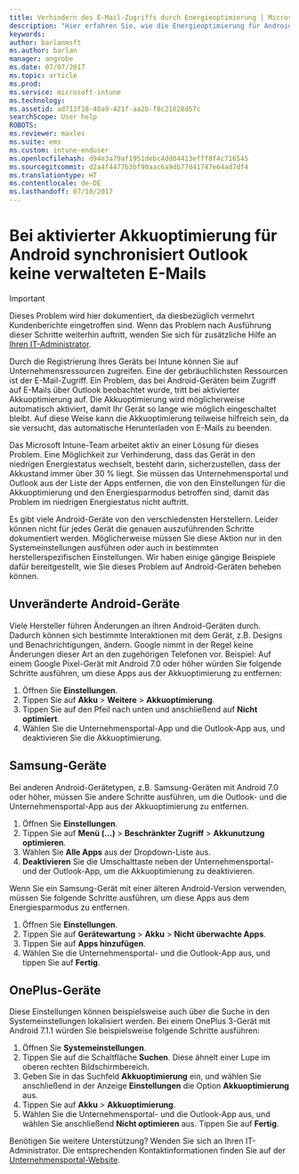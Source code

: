 ```yaml
---
title: Verhindern des E-Mail-Zugriffs durch Energieoptimierung | Microsoft-Dokumentation
description: "Hier erfahren Sie, wie die Energieoptimierung für Android ausgeschaltet wird, um sicherzustellen, dass Sie Ihre E-Mail erhalten."
keywords: 
author: barlanmsft
ms.author: barlan
manager: angrobe
ms.date: 07/07/2017
ms.topic: article
ms.prod: 
ms.service: microsoft-intune
ms.technology: 
ms.assetid: ad713f18-40a9-421f-aa2b-f8c21028d57c
searchScope: User help
ROBOTS: 
ms.reviewer: maxles
ms.suite: ems
ms.custom: intune-enduser
ms.openlocfilehash: d94e3a79af1951debc4dd04413efff8f4c716545
ms.sourcegitcommit: d2a4f4477b3bf90aac6a9db77d41747e64ad7df4
ms.translationtype: HT
ms.contentlocale: de-DE
ms.lasthandoff: 07/10/2017
---
```

# <a name="outlook-wont-sync-managed-email-when-battery-optimization-for-android-is-turned-on"></a>Bei aktivierter Akkuoptimierung für Android synchronisiert Outlook keine verwalteten E-Mails

> [!IMPORTANT]
> Dieses Problem wird hier dokumentiert, da diesbezüglich vermehrt Kundenberichte eingetroffen sind. Wenn das Problem nach Ausführung dieser Schritte weiterhin auftritt, wenden Sie sich für zusätzliche Hilfe an [Ihren IT-Administrator](https://portal.manage.microsoft.com).

Durch die Registrierung Ihres Geräts bei Intune können Sie auf Unternehmensressourcen zugreifen. Eine der gebräuchlichsten Ressourcen ist der E-Mail-Zugriff. Ein Problem, das bei Android-Geräten beim Zugriff auf E-Mails über Outlook beobachtet wurde, tritt bei aktivierter Akkuoptimierung auf. Die Akkuoptimierung wird möglicherweise automatisch aktiviert, damit Ihr Gerät so lange wie möglich eingeschaltet bleibt. Auf diese Weise kann die Akkuoptimierung teilweise hilfreich sein, da sie versucht, das automatische Herunterladen von E-Mails zu beenden.

Das Microsoft Intune-Team arbeitet aktiv an einer Lösung für dieses Problem. Eine Möglichkeit zur Verhinderung, dass das Gerät in den niedrigen Energiestatus wechselt, besteht darin, sicherzustellen, dass der Akkustand immer über 30 % liegt. Sie müssen das Unternehmensportal und Outlook aus der Liste der Apps entfernen, die von den Einstellungen für die Akkuoptimierung und den Energiesparmodus betroffen sind, damit das Problem im niedrigen Energiestatus nicht auftritt.

Es gibt viele Android-Geräte von den verschiedensten Herstellern. Leider können nicht für jedes Gerät die genauen auszuführenden Schritte dokumentiert werden. Möglicherweise müssen Sie diese Aktion nur in den Systemeinstellungen ausführen oder auch in bestimmten herstellerspezifischen Einstellungen. Wir haben einige gängige Beispiele dafür bereitgestellt, wie Sie dieses Problem auf Android-Geräten beheben können.

## <a name="unmodified-android-devices"></a>Unveränderte Android-Geräte

Viele Hersteller führen Änderungen an ihren Android-Geräten durch. Dadurch können sich bestimmte Interaktionen mit dem Gerät, z.B. Designs und Benachrichtigungen, ändern. Google nimmt in der Regel keine Änderungen dieser Art an den zugehörigen Telefonen vor. Beispiel: Auf einem Google Pixel-Gerät mit Android 7.0 oder höher würden Sie folgende Schritte ausführen, um diese Apps aus der Akkuoptimierung zu entfernen:

1. Öffnen Sie **Einstellungen**.
2. Tippen Sie auf **Akku** > **Weitere** > **Akkuoptimierung**.
3. Tippen Sie auf den Pfeil nach unten und anschließend auf **Nicht optimiert**.
4. Wählen Sie die Unternehmensportal-App und die Outlook-App aus, und deaktivieren Sie die Akkuoptimierung.

## <a name="samsung-devices"></a>Samsung-Geräte

Bei anderen Android-Gerätetypen, z.B. Samsung-Geräten mit Android 7.0 oder höher, müssen Sie andere Schritte ausführen, um die Outlook- und die Unternehmensportal-App aus der Akkuoptimierung zu entfernen.

1. Öffnen Sie **Einstellungen**.
2. Tippen Sie auf **Menü (...)** > **Beschränkter Zugriff** > **Akkunutzung optimieren**.
3. Wählen Sie **Alle Apps** aus der Dropdown-Liste aus.
4. **Deaktivieren** Sie die Umschalttaste neben der Unternehmensportal- und der Outlook-App, um die Akkuoptimierung zu deaktivieren.

Wenn Sie ein Samsung-Gerät mit einer älteren Android-Version verwenden, müssen Sie folgende Schritte ausführen, um diese Apps aus dem Energiesparmodus zu entfernen.

1. Öffnen Sie **Einstellungen**.
2. Tippen Sie auf **Gerätewartung** > **Akku** > **Nicht überwachte Apps**.
3. Tippen Sie auf **Apps hinzufügen**.
4. Wählen Sie die Unternehmensportal- und die Outlook-App aus, und tippen Sie auf **Fertig**.

## <a name="oneplus-devices"></a>OnePlus-Geräte

Diese Einstellungen können beispielsweise auch über die Suche in den Systemeinstellungen lokalisiert werden. Bei einem OnePlus 3-Gerät mit Android 7.1.1 würden Sie beispielsweise folgende Schritte ausführen: 

1. Öffnen Sie **Systemeinstellungen**. 
2. Tippen Sie auf die Schaltfläche **Suchen**. Diese ähnelt einer Lupe im oberen rechten Bildschirmbereich. 
3. Geben Sie in das Suchfeld **Akkuoptimierung** ein, und wählen Sie anschließend in der Anzeige **Einstellungen** die Option **Akkuoptimierung** aus. 
4. Tippen Sie auf **Akku** > **Akkuoptimierung**.
5. Wählen Sie die Unternehmensportal- und die Outlook-App aus, und wählen Sie anschließend **Nicht optimieren** aus. Tippen Sie auf **Fertig**.

<!--On a OnePlus 5 device with Android 7.1.1, you would follow these steps to remove these apps from battery optimization:
1. Open **Settings**.
2. Tap **Battery** > **Battery optimization**.
3. Select the Company Portal and Outlook apps, then select **Don’t optimize**. Tap **Done**.-->

Benötigen Sie weitere Unterstützung? Wenden Sie sich an Ihren IT-Administrator. Die entsprechenden Kontaktinformationen finden Sie auf der [Unternehmensportal-Website](http://portal.manage.microsoft.com).

